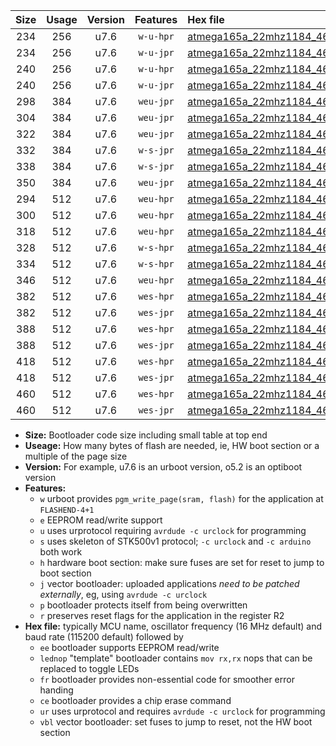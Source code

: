 |Size|Usage|Version|Features|Hex file|
|:-:|:-:|:-:|:-:|:--|
|234|256|u7.6|`w-u-hpr`|[atmega165a_22mhz1184_460800bps_ur.hex](https://raw.githubusercontent.com/stefanrueger/urboot/main/atmega165a_22mhz1184_460800bps_ur.hex)|
|234|256|u7.6|`w-u-jpr`|[atmega165a_22mhz1184_460800bps_ur_vbl.hex](https://raw.githubusercontent.com/stefanrueger/urboot/main/atmega165a_22mhz1184_460800bps_ur_vbl.hex)|
|240|256|u7.6|`w-u-hpr`|[atmega165a_22mhz1184_460800bps_lednop_ur.hex](https://raw.githubusercontent.com/stefanrueger/urboot/main/atmega165a_22mhz1184_460800bps_lednop_ur.hex)|
|240|256|u7.6|`w-u-jpr`|[atmega165a_22mhz1184_460800bps_lednop_ur_vbl.hex](https://raw.githubusercontent.com/stefanrueger/urboot/main/atmega165a_22mhz1184_460800bps_lednop_ur_vbl.hex)|
|298|384|u7.6|`weu-jpr`|[atmega165a_22mhz1184_460800bps_ee_ur_vbl.hex](https://raw.githubusercontent.com/stefanrueger/urboot/main/atmega165a_22mhz1184_460800bps_ee_ur_vbl.hex)|
|304|384|u7.6|`weu-jpr`|[atmega165a_22mhz1184_460800bps_ee_lednop_ur_vbl.hex](https://raw.githubusercontent.com/stefanrueger/urboot/main/atmega165a_22mhz1184_460800bps_ee_lednop_ur_vbl.hex)|
|322|384|u7.6|`weu-jpr`|[atmega165a_22mhz1184_460800bps_ee_lednop_fr_ur_vbl.hex](https://raw.githubusercontent.com/stefanrueger/urboot/main/atmega165a_22mhz1184_460800bps_ee_lednop_fr_ur_vbl.hex)|
|332|384|u7.6|`w-s-jpr`|[atmega165a_22mhz1184_460800bps_vbl.hex](https://raw.githubusercontent.com/stefanrueger/urboot/main/atmega165a_22mhz1184_460800bps_vbl.hex)|
|338|384|u7.6|`w-s-jpr`|[atmega165a_22mhz1184_460800bps_lednop_vbl.hex](https://raw.githubusercontent.com/stefanrueger/urboot/main/atmega165a_22mhz1184_460800bps_lednop_vbl.hex)|
|350|384|u7.6|`weu-jpr`|[atmega165a_22mhz1184_460800bps_ee_lednop_fr_ce_ur_vbl.hex](https://raw.githubusercontent.com/stefanrueger/urboot/main/atmega165a_22mhz1184_460800bps_ee_lednop_fr_ce_ur_vbl.hex)|
|294|512|u7.6|`weu-hpr`|[atmega165a_22mhz1184_460800bps_ee_ur.hex](https://raw.githubusercontent.com/stefanrueger/urboot/main/atmega165a_22mhz1184_460800bps_ee_ur.hex)|
|300|512|u7.6|`weu-hpr`|[atmega165a_22mhz1184_460800bps_ee_lednop_ur.hex](https://raw.githubusercontent.com/stefanrueger/urboot/main/atmega165a_22mhz1184_460800bps_ee_lednop_ur.hex)|
|318|512|u7.6|`weu-hpr`|[atmega165a_22mhz1184_460800bps_ee_lednop_fr_ur.hex](https://raw.githubusercontent.com/stefanrueger/urboot/main/atmega165a_22mhz1184_460800bps_ee_lednop_fr_ur.hex)|
|328|512|u7.6|`w-s-hpr`|[atmega165a_22mhz1184_460800bps.hex](https://raw.githubusercontent.com/stefanrueger/urboot/main/atmega165a_22mhz1184_460800bps.hex)|
|334|512|u7.6|`w-s-hpr`|[atmega165a_22mhz1184_460800bps_lednop.hex](https://raw.githubusercontent.com/stefanrueger/urboot/main/atmega165a_22mhz1184_460800bps_lednop.hex)|
|346|512|u7.6|`weu-hpr`|[atmega165a_22mhz1184_460800bps_ee_lednop_fr_ce_ur.hex](https://raw.githubusercontent.com/stefanrueger/urboot/main/atmega165a_22mhz1184_460800bps_ee_lednop_fr_ce_ur.hex)|
|382|512|u7.6|`wes-hpr`|[atmega165a_22mhz1184_460800bps_ee.hex](https://raw.githubusercontent.com/stefanrueger/urboot/main/atmega165a_22mhz1184_460800bps_ee.hex)|
|382|512|u7.6|`wes-jpr`|[atmega165a_22mhz1184_460800bps_ee_vbl.hex](https://raw.githubusercontent.com/stefanrueger/urboot/main/atmega165a_22mhz1184_460800bps_ee_vbl.hex)|
|388|512|u7.6|`wes-hpr`|[atmega165a_22mhz1184_460800bps_ee_lednop.hex](https://raw.githubusercontent.com/stefanrueger/urboot/main/atmega165a_22mhz1184_460800bps_ee_lednop.hex)|
|388|512|u7.6|`wes-jpr`|[atmega165a_22mhz1184_460800bps_ee_lednop_vbl.hex](https://raw.githubusercontent.com/stefanrueger/urboot/main/atmega165a_22mhz1184_460800bps_ee_lednop_vbl.hex)|
|418|512|u7.6|`wes-hpr`|[atmega165a_22mhz1184_460800bps_ee_lednop_fr.hex](https://raw.githubusercontent.com/stefanrueger/urboot/main/atmega165a_22mhz1184_460800bps_ee_lednop_fr.hex)|
|418|512|u7.6|`wes-jpr`|[atmega165a_22mhz1184_460800bps_ee_lednop_fr_vbl.hex](https://raw.githubusercontent.com/stefanrueger/urboot/main/atmega165a_22mhz1184_460800bps_ee_lednop_fr_vbl.hex)|
|460|512|u7.6|`wes-hpr`|[atmega165a_22mhz1184_460800bps_ee_lednop_fr_ce.hex](https://raw.githubusercontent.com/stefanrueger/urboot/main/atmega165a_22mhz1184_460800bps_ee_lednop_fr_ce.hex)|
|460|512|u7.6|`wes-jpr`|[atmega165a_22mhz1184_460800bps_ee_lednop_fr_ce_vbl.hex](https://raw.githubusercontent.com/stefanrueger/urboot/main/atmega165a_22mhz1184_460800bps_ee_lednop_fr_ce_vbl.hex)|

- **Size:** Bootloader code size including small table at top end
- **Useage:** How many bytes of flash are needed, ie, HW boot section or a multiple of the page size
- **Version:** For example, u7.6 is an urboot version, o5.2 is an optiboot version
- **Features:**
  + `w` urboot provides `pgm_write_page(sram, flash)` for the application at `FLASHEND-4+1`
  + `e` EEPROM read/write support
  + `u` uses urprotocol requiring `avrdude -c urclock` for programming
  + `s` uses skeleton of STK500v1 protocol; `-c urclock` and `-c arduino` both work
  + `h` hardware boot section: make sure fuses are set for reset to jump to boot section
  + `j` vector bootloader: uploaded applications *need to be patched externally*, eg, using `avrdude -c urclock`
  + `p` bootloader protects itself from being overwritten
  + `r` preserves reset flags for the application in the register R2
- **Hex file:** typically MCU name, oscillator frequency (16 MHz default) and baud rate (115200 default) followed by
  + `ee` bootloader supports EEPROM read/write
  + `lednop` "template" bootloader contains `mov rx,rx` nops that can be replaced to toggle LEDs
  + `fr` bootloader provides non-essential code for smoother error handing
  + `ce` bootloader provides a chip erase command
  + `ur` uses urprotocol and requires `avrdude -c urclock` for programming
  + `vbl` vector bootloader: set fuses to jump to reset, not the HW boot section
